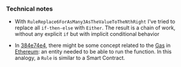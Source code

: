 

### Technical notes

  * With `RuleReplace6ForAsMany3AsTheValueToTheNthRight` I've tried to 
replace all `if-then-else` with `Either`. The result is a chain of work,
 without any explicit `if` but with implicit conditional behavior

  * In [384e74e4](/commit/384e74e45538a092f5c716abbb21cb3cc6a8681f), there might be some concept
related to the [Gas][gas] in [Ethereum][ethereum]: an entity needed to be able
to run the function. In this analogy, a `Rule` is similar to a Smart Contract.

[gas]: https://ethereum.stackexchange.com/questions/3/what-is-meant-by-the-term-gas
[ethereum]: http://ethereum.org

